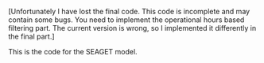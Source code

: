 [Unfortunately I have lost the final code. This code is incomplete and may contain some bugs. You need to implement the operational hours based filtering part. The current version is wrong, so I implemented it differently in the final part.]

This is the code for the SEAGET model.

